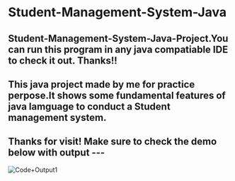 # Student-Management-System-Java
## Student-Management-System-Java-Project.You can run this program in any java compatiable IDE to check it out. Thanks!! 

## This java project made by me for practice perpose.It shows some fundamental features of java lamguage to conduct a Student management system.

## Thanks for visit! Make sure to check the demo below with output ---

![Code+Output1](https://user-images.githubusercontent.com/57108914/194402791-56097458-33ac-4efe-ad54-b340b37508c5.png)
